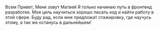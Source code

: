 Всем Привет, Меня зовут Матвей
Я  только начинаю путь  в фронтенд разработке.
Моя цель научиться хорошо писать код и найти работу в этой сфере.
Буду рад, если мне предложат стажировку, где научусь этому, а так же останусь в дальнейшем! 

